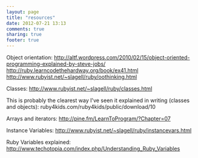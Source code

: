 ```yaml
---
layout: page
title: "resources"
date: 2012-07-21 13:13
comments: true
sharing: true
footer: true
---
```


Object orientation:
http://altf.wordpress.com/2010/02/15/object-oriented-programming-explained-by-steve-jobs/
http://ruby.learncodethehardway.org/book/ex41.html
http://www.rubyist.net/~slagell/ruby/oothinking.html


Classes:
http://www.rubyist.net/~slagell/ruby/classes.html


This is probably the clearest way I've seen it explained in writing (classes and objects):
ruby4kids.com/ruby4kids/public/download/10


Arrays and iterators:
http://pine.fm/LearnToProgram/?Chapter=07


Instance Variables:
http://www.rubyist.net/~slagell/ruby/instancevars.html

Ruby Variables explained:
http://www.techotopia.com/index.php/Understanding_Ruby_Variables